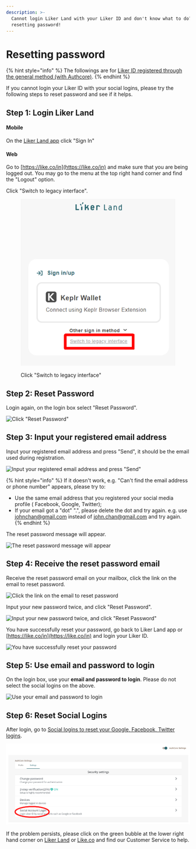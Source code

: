```yaml
---
description: >-
  Cannot login Liker Land with your Liker ID and don't know what to do? Try
  resetting password!
---
```


# Resetting password

{% hint style="info" %}
The followings are for [Liker ID registered through the general method (with Authcore)](./).
{% endhint %}

If you cannot login your Liker ID with your social logins, please try the following steps to reset password and see if it helps.&#x20;

## Step 1: Login Liker Land

#### Mobile

On the [Liker Land app](../../liker-land/download.md) click "Sign In"

#### Web

Go to [https://like.co/in](https://like.co/in) and make sure that you are being logged out. You may go to the menu at the top right hand corner and find the "Logout" option.

Click "Switch to legacy interface".

<figure><img src="../../../.gitbook/assets/resetpassword-0-en.png" alt=""><figcaption><p>Click "Switch to legacy interface"</p></figcaption></figure>

## **Step 2:** Reset Password

Login again, on the login box select "Reset Password".

![Click "Reset Password"](../../../.gitbook/assets/resetpassword-1.png)

## Step 3: Input your registered email address

Input your registered email address and press "Send", it should be the email used during registration.

![Input your registered email address and press "Send"](../../../.gitbook/assets/resetpassword-2.png)

{% hint style="info" %}
If it doesn't work, e.g. "Can't find the email address or phone number" appears, please try to:

* Use the same email address that you registered your social media profile ( Facebook, Google, Twitter);
* If your email got a "dot" ".", please delete the  dot and try again. e.g. use johnchan@gmail.com instead of john.chan@gmail.com and try again.
{% endhint %}

The reset password message will appear.

![The reset password message will appear](../../../.gitbook/assets/resetpassword-3.png)

## Step 4: Receive the reset password email

Receive the reset password email on your mailbox, click the link on the email to reset password.

![Click the link on the email to reset password](../../../.gitbook/assets/resetpassword-4.png)

Input your new password twice, and click "Reset Password".

![Input your new password twice, and click "Reset Password"](../../../.gitbook/assets/resetpassword-5.png)

You have successfully reset your password, go back to Liker Land app or [https://like.co/in](https://like.co/in) and login your Liker ID.

![You have successfully reset your password](../../../.gitbook/assets/resetpassword-6.png)

## Step 5: Use email and password to login

On the login box, use your **email and password to login**. Please do not select the social logins on the above.

![Use your email and password to login](../../../.gitbook/assets/resetpassword-7.png)

## **Step 6: Reset Social Logins**

After login, go to [Social logins to reset your Google, Facebook, Twitter logins](social-media-logins.md).

![After login, go to Social logins to reset your Google, Facebook, Twitter logins](../../../.gitbook/assets/social-media-logins-1-en.png)

If the problem persists, please click on the green bubble at the lower right hand corner on [Liker Land](https://liker.land/) or [Like.co](https://like.co/) and find our Customer Service to help.

